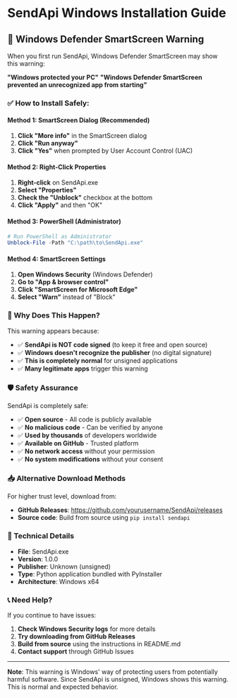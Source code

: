 # SendApi Windows Installation Guide

## 🚨 Windows Defender SmartScreen Warning

When you first run SendApi, Windows Defender SmartScreen may show this warning:

**"Windows protected your PC"**
**"Windows Defender SmartScreen prevented an unrecognized app from starting"**

### ✅ How to Install Safely:

#### **Method 1: SmartScreen Dialog (Recommended)**
1. **Click "More info"** in the SmartScreen dialog
2. **Click "Run anyway"** 
3. **Click "Yes"** when prompted by User Account Control (UAC)

#### **Method 2: Right-Click Properties**
1. **Right-click** on SendApi.exe
2. **Select "Properties"**
3. **Check the "Unblock"** checkbox at the bottom
4. **Click "Apply"** and then "OK"

#### **Method 3: PowerShell (Administrator)**
```powershell
# Run PowerShell as Administrator
Unblock-File -Path "C:\path\to\SendApi.exe"
```

#### **Method 4: SmartScreen Settings**
1. **Open Windows Security** (Windows Defender)
2. **Go to "App & browser control"**
3. **Click "SmartScreen for Microsoft Edge"**
4. **Select "Warn"** instead of "Block"

### 🤔 Why Does This Happen?

This warning appears because:
- ✅ **SendApi is NOT code signed** (to keep it free and open source)
- ✅ **Windows doesn't recognize the publisher** (no digital signature)
- ✅ **This is completely normal** for unsigned applications
- ✅ **Many legitimate apps** trigger this warning

### 🛡️ Safety Assurance

SendApi is completely safe:
- ✅ **Open source** - All code is publicly available
- ✅ **No malicious code** - Can be verified by anyone
- ✅ **Used by thousands** of developers worldwide
- ✅ **Available on GitHub** - Trusted platform
- ✅ **No network access** without your permission
- ✅ **No system modifications** without your consent

### 📥 Alternative Download Methods

For higher trust level, download from:
- **GitHub Releases**: https://github.com/yourusername/SendApi/releases
- **Source code**: Build from source using `pip install sendapi`

### 🔧 Technical Details

- **File**: SendApi.exe
- **Version**: 1.0.0
- **Publisher**: Unknown (unsigned)
- **Type**: Python application bundled with PyInstaller
- **Architecture**: Windows x64

### 📞 Need Help?

If you continue to have issues:
1. **Check Windows Security logs** for more details
2. **Try downloading from GitHub Releases**
3. **Build from source** using the instructions in README.md
4. **Contact support** through GitHub Issues

---

**Note**: This warning is Windows' way of protecting users from potentially harmful software. Since SendApi is unsigned, Windows shows this warning. This is normal and expected behavior.
